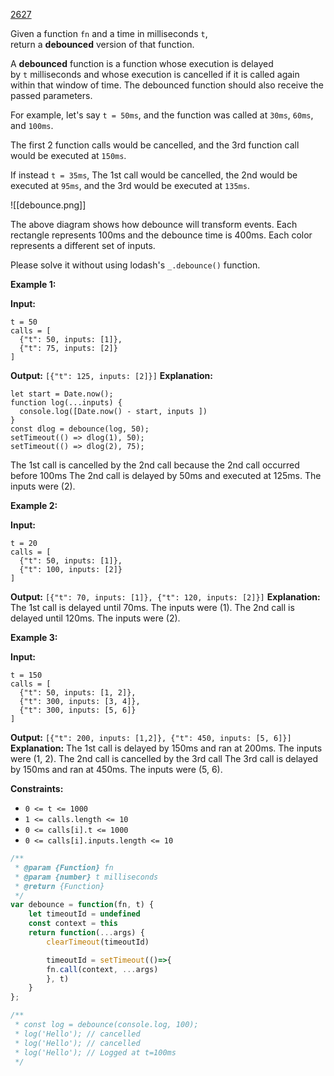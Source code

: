 [2627](https://leetcode.com/problems/debounce)

Given a function `fn` and a time in milliseconds `t`, return a **debounced** version of that function.

A **debounced** function is a function whose execution is delayed by `t` milliseconds and whose execution is cancelled if it is called again within that window of time. The debounced function should also receive the passed parameters.

For example, let's say `t = 50ms`, and the function was called at `30ms`, `60ms`, and `100ms`.

The first 2 function calls would be cancelled, and the 3rd function call would be executed at `150ms`.

If instead `t = 35ms`, The 1st call would be cancelled, the 2nd would be executed at `95ms`, and the 3rd would be executed at `135ms`.

![[debounce.png]]

The above diagram shows how debounce will transform events. Each rectangle represents 100ms and the debounce time is 400ms. Each color represents a different set of inputs.

Please solve it without using lodash's `_.debounce()` function.

**Example 1:**

**Input:** 
```
t = 50
calls = [
  {"t": 50, inputs: [1]},
  {"t": 75, inputs: [2]}
]
```
**Output:** `[{"t": 125, inputs: [2]}]`
**Explanation:**
```
let start = Date.now();
function log(...inputs) { 
  console.log([Date.now() - start, inputs ])
}
const dlog = debounce(log, 50);
setTimeout(() => dlog(1), 50);
setTimeout(() => dlog(2), 75);
```

The 1st call is cancelled by the 2nd call because the 2nd call occurred before 100ms
The 2nd call is delayed by 50ms and executed at 125ms. The inputs were (2).

**Example 2:**

**Input:** 
```
t = 20
calls = [
  {"t": 50, inputs: [1]},
  {"t": 100, inputs: [2]}
]
```
**Output:** `[{"t": 70, inputs: [1]}, {"t": 120, inputs: [2]}]`
**Explanation:**
The 1st call is delayed until 70ms. The inputs were (1).
The 2nd call is delayed until 120ms. The inputs were (2).

**Example 3:**

**Input:** 
```
t = 150
calls = [
  {"t": 50, inputs: [1, 2]},
  {"t": 300, inputs: [3, 4]},
  {"t": 300, inputs: [5, 6]}
]
```
**Output:** `[{"t": 200, inputs: [1,2]}, {"t": 450, inputs: [5, 6]}]`
**Explanation:**
The 1st call is delayed by 150ms and ran at 200ms. The inputs were (1, 2).
The 2nd call is cancelled by the 3rd call
The 3rd call is delayed by 150ms and ran at 450ms. The inputs were (5, 6).

**Constraints:**
- `0 <= t <= 1000`
- `1 <= calls.length <= 10`
- `0 <= calls[i].t <= 1000`
- `0 <= calls[i].inputs.length <= 10`

```js
/**
 * @param {Function} fn
 * @param {number} t milliseconds
 * @return {Function}
 */
var debounce = function(fn, t) {
    let timeoutId = undefined
    const context = this
    return function(...args) {
        clearTimeout(timeoutId)

        timeoutId = setTimeout(()=>{
        fn.call(context, ...args)
        }, t)
    }
};

/**
 * const log = debounce(console.log, 100);
 * log('Hello'); // cancelled
 * log('Hello'); // cancelled
 * log('Hello'); // Logged at t=100ms
 */
```

	